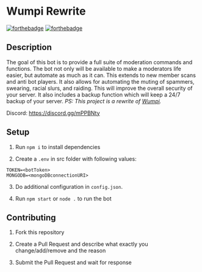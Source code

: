 Wumpi Rewrite
=============

[![forthebadge](https://forthebadge.com/images/badges/made-with-javascript.svg)](https://nodejs.org/en/)
[![forthebadge](https://forthebadge.com/images/badges/for-you.svg)](https://github.com/Edqe14/Wumpi-rewrite)

## Description

The goal of this bot is to provide a full suite of moderation commands and functions. The bot not only will be available to make a moderators life easier, but automate as much as it can. This extends to new member scans and anti bot players. It also allows for automating the muting of spammers, swearing, racial slurs, and raiding. This will improve the overall security of your server. It also includes a backup function which will keep a 24/7 backup of your server.
*PS: This project is a rewrite of [Wumpi](https://github.com/TheDrone7/Wumpi).*

Discord: <https://discord.gg/mPPBNty>

## Setup

1. Run `npm i` to install dependencies

2. Create a `.env` in src folder with following values:

```
TOKEN=<botToken>
MONGODB=<mongoDBconnectionURI>
```

3. Do additional configuration in `config.json`.

4. Run `npm start` or `node .` to run the bot

## Contributing

1. Fork this repository

2. Create a Pull Request and describe what exactly you change/add/remove and the reason

3. Submit the Pull Request and wait for response
